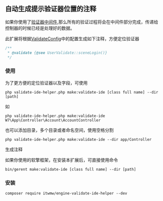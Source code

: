 ## 自动生成提示验证器位置的注释
如果你使用了[验证器中间件](https://v.neww7.com/2/Middleware.html),那么所有的验证过程将会在中间件部分完成，传递给控制器的时候已经是处理好的数据。

此扩展将根据[ValidateConfig](https://v.neww7.com/2/Start.html)中的配置生成如下注释，方便定位验证器
```php
/**
 * @validate {@see UserValidate::sceneLogin()}
 */
```
### 使用
为了更方便的定位验证器以及字段，可使用
```shell
php validate-ide-helper.php make:validate-ide [class full name] --dir [path]
```
如
```shell
php validate-ide-helper.php make:validate-ide W7\App\Controller\Account\AccountController
```
也可以添加目录，多个目录或者命名空间，使用空格分割
```shell
php validate-ide-helper.php make:validate-ide --dir app/Controller
```
生成注释

如果你使用的软擎框架，在安装本扩展后，可直接使用命令
```shell
bin/gerent make:validate-ide [class full name] --dir [path]
```
### 安装
```shell
composer require itwmw/engine-validate-ide-helper --dev
```